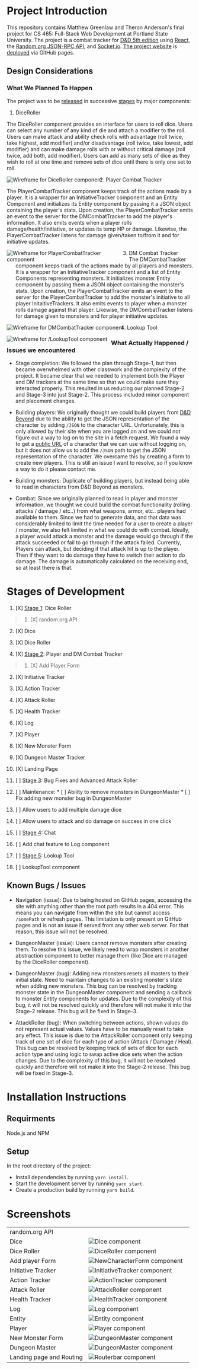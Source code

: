 # Project Introduction
This repository contains Matthew Greenlaw and Theron Anderson's final project for CS 465: Full-Stack Web Development at Portland State University. The project is a combat tracker for [D&D 5th edition](https://en.wikipedia.org/wiki/Editions_of_Dungeons_%26_Dragons#Dungeons_&_Dragons_5th_edition) using [React](https://reactjs.org/), the [Random.org JSON-RPC API](https://api.random.org/json-rpc/2), and [Socket.io](https://socket.io/). [The project website](http://5ecombattracker.matthewgreenlaw.com/) is [deployed](https://github.com/MatthewGreenlaw/5eCombatTracker/deployments) via GitHub pages.

## Design Considerations

### What We Planned To Happen
The project was to be [released](https://github.com/MatthewGreenlaw/5eCombatTracker/releases) in successive [stages](#stages-of-development) by major components:
1. DiceRoller  

The DiceRoller component provides an interface for users to roll dice. Users can select any number of any kind of die and attach a modifier to the roll. Users can make attack and ability check rolls with advantage (roll twice, take highest, add modifier) and/or disadvantage (roll twice, take lowest, add modifier) and can make damage rolls with or without critical damage (roll twice, add both, add modifier). Users can add as many sets of dice as they wish to roll at one time and remove sets of dice until there is only one set to roll.  

<img src="ReadmePictures/DiceRoller_wireframe.png"
     alt="Wireframe for DiceRoller component"
     style="float: left; margin-right: 10px; max-width: 320px;" />

2. Player Combat Tracker  

The PlayerCombatTracker component keeps track of the actions made by a player. It is a wrapper for an InitiativeTracker component and an Entity Component and initializes its Entity component by passing it a JSON object containing the player's stats. Upon creation, the PlayerCombatTracker emits an event to the server for the DMCombatTracker to add the player's information. It also emits events when a player rolls damage/health/initiative, or updates its temp HP or damage. Likewise, the PlayerCombatTracker listens for damage given/taken to/from it and for initiative updates.  

<img src="ReadmePictures/PlayerCombatTracker_wireframe.png"
     alt="Wireframe for PlayerCombatTracker component"
     style="float: left; margin-right: 10px; max-width: 320px;" />  

3. DM Combat Tracker  
The DMCombatTracker component keeps track of the actions made by all players and monsters. It is a wrapper for an InitiativeTracker component and a list of Entity Components representing monsters. It initializes monster Entity component by passing them a JSON object containing the monster's stats. Upon creation, the PlayerCombatTracker emits an event to the server for the PlayerCombatTracker to add the monster's initiative to all player InitaitiveTrackers. It also emits events to player when a monster rolls damage against that player. Likewise, the DMCombatTracker listens for damage given to monsters and for player initiative updates.  

<img src="ReadmePictures/DMCombatTracker_wireframe.png"
     alt="Wireframe for DMCombatTracker component"
     style="float: left; margin-right: 10px; max-width: 320px;" />  

4. Lookup Tool  

<img src="ReadmePictures/LookupTool_wireframe.png"
     alt="Wireframe for /LookupTool component"
     style="float: left; margin-right: 10px; max-width: 320px;" />

### What Actually Happened / Issues we encountered

* Stage completion: We followed the plan through Stage-1, but then became overwhelmed with other classwork and the complexity of the project. It became clear that we needed to implement both the Player and DM trackers at the same time so that we could make sure they interacted properly. This resulted in us reducing our planned Stage-2 and Stage-3 into just Stage-2. This process included minor component and placement changes.

* Building players: We originally thought we could build players from [D&D Beyond](https://dndbeyond.com) due to the ability to get the JSON representation of the character by adding ```/JSON``` to the character URL. Unfortunately, this is only allowed by their site when you are logged on and we could not figure out a way to log on to the site in a fetch request. We found a way to get a [public URL](https://www.dndbeyond.com/characters/4160255/) of a character that we can use without logging on, but it does not allow us to add the ```/JSON``` path to get the JSON representation of the character. We overcame this by creating a form to create new players. This is still an issue I want to resolve, so if you know a way to do it please contact me.  

* Building monsters: Duplicate of building players, but instead being able to read in characters from D&D Beyond as monsters.

* Combat: Since we originally planned to read in player and monster information, we thought we could build the combat functionality (rolling attacks / damage / etc..) from what weapons, armor, etc.. players had available to them. Since we had to generate data, and that data was considerably limited to limit the time needed for a user to create a player / monster, we also felt limited in what we could do with combat. Ideally, a player would attack a monster and the damage would go through if the attack succeeded or fail to go through if the attack failed. Currently, Players can attack, but deciding if that attack hit is up to the player. Then if they want to do damage they have to switch their action to do damage. The damage is automatically calculated on the receiving end, so at least there is that.

# Stages of Development
1. [X] [Stage 1](https://github.com/MatthewGreenlaw/5eCombatTracker/releases/tag/Stage-1): Dice Roller
> 1. [X] random.org API
  2. [X] Dice
  3. [X] Dice Roller

2. [X] [Stage 2](https://github.com/MatthewGreenlaw/5eCombatTracker/releases/tag/Stage-2): Player and DM Combat Tracker
> 1. [X] Add Player Form
  2. [X] Initiative Tracker
  3. [X] Action Tracker
  4. [X] Attack Roller
  5. [X] Health Tracker
  6. [X] Log
  7. [X] Player
  8. [X] New Monster Form
  9. [X] Dungeon Master Tracker
  10. [X] Landing Page

3. [ ] [Stage 3](https://github.com/MatthewGreenlaw/5eCombatTracker/releases/tag/Stage-3): Bug Fixes and Advanced Attack Roller
  1. [ ] Maintenance:
    * [ ] Ability to remove monsters in DungeonMaster
    * [ ] Fix adding new monster bug in DungeonMaster
  3. [ ] Allow users to add multiple damage dice
  4. [ ] Allow users to attack and do damage on success in one click

4. [ ] [Stage 4](https://github.com/MatthewGreenlaw/5eCombatTracker/releases/tag/Stage-4): Chat
  1. [ ] Add chat feature to Log component

5. [ ] [Stage 5](https://github.com/MatthewGreenlaw/5eCombatTracker/releases/tag/Stage-5): Lookup Tool
  1. [ ] LookupTool component


## Known Bugs / Issues
* Navigation (issue): Due to being hosted on GitHub pages, accessing the site with anything other than the root path results in a 404 error. This means you can navigate from within the site but cannot access ```/somePath``` or refresh pages. This limitation is only present on GitHub pages and is not an issue if served from any other web server. For that reason, this issue will not be resolved.

* DungeonMaster (issue): Users cannot remove monsters after creating them. To resolve this issue, we likely need to wrap monsters in another abstraction component to better manage them (like Dice are managed by the DiceRoller component).

* DungeonMaster (bug): Adding new monsters resets all masters to their initial state. Need to maintain changes to an existing monster's state when adding new monsters. This bug can be resolved by tracking monster state in the DungeonMaster component and sending a callback to monster Entity components for updates. Due to the complexity of this bug, it will not be resolved quickly and therefore will not make it into the Stage-2 release. This bug will be fixed in Stage-3.

* AttackRoller (bug): When switching between actions, shown values do not represent actual values. Values have to be manually reset to take any effect. This issue is due to the AttackRoller component only keeping track of one set of dice for each type of action (Attack / Damage / Heal). This bug can be resolved by keeping track of sets of dice for each action type and using logic to swap active dice sets when the action changes. Due to the complexity of this bug, it will not be resolved quickly and therefore will not make it into the Stage-2 release. This bug will be fixed in Stage-3.

# Installation Instructions

## Requirments

Node.js and NPM

## Setup
In the root directory of the project:
* Install dependencies by running ```yarn install```.
* Start the development server by running ```yarn start```.
* Create a production build by running ```yarn build```.

# Screenshots
<table>
  <tr>
    <td>random.org API</td>
    <td></td>
  </tr>
  <tr>
    <td>Dice</td>
    <td><img src="ReadmePictures/Dice.png"
       alt="Dice component"
       style="float: left; margin-right: 10px; max-width: 320px;" /></td>
  </tr>
  <tr>
    <td>Dice Roller</td>
    <td><img src="ReadmePictures/DiceRoller.png"
       alt="DiceRoller component"
       style="float: left; margin-right: 10px; max-width: 320px;" /></td>
  </tr>
  <tr>
    <td>Add player Form</td>
    <td><img src="ReadmePictures/NewCharacterForm.png"
       alt="NewCharacterForm component"
       style="float: left; margin-right: 10px; max-width: 320px;" /></td>
  </tr>
  <tr>
    <td>Initiative Tracker</td>
    <td><img src="ReadmePictures/InitiativeTracker.png"
       alt="InitiativeTracker component"
       style="float: left; margin-right: 10px; max-width: 320px;" /></td>
  </tr>
  <tr>
    <td>Action Tracker</td>
    <td><img src="ReadmePictures/ActionTracker.png"
       alt="ActionTracker component"
       style="float: left; margin-right: 10px; max-width: 320px;" /></td>
  </tr>
  <tr>
    <td>Attack Roller</td>
    <td><img src="ReadmePictures/AttackRoller.png"
       alt="AttackRoller component"
       style="float: left; margin-right: 10px; max-width: 320px;" /></td>
  </tr>
  <tr>
    <td>Health Tracker</td>
    <td><img src="ReadmePictures/HealthTracker.png"
       alt="HealthTracker component"
       style="float: left; margin-right: 10px; max-width: 320px;" /></td>
  </tr>
  <tr>
    <td>Log</td>
    <td><img src="ReadmePictures/Log.png"
       alt="Log component"
       style="float: left; margin-right: 10px; max-width: 320px;" /></td>
  </tr>
  <tr>
    <td>Entity</td>
    <td><img src="ReadmePictures/Entity.png"
       alt="Entity component"
       style="float: left; margin-right: 10px; max-width: 320px;" /></td>
  </tr>
  <tr>
    <td>Player</td>
    <td><img src="ReadmePictures/Player.png"
       alt="Player component"
       style="float: left; margin-right: 10px; max-width: 320px;" /></td>
  </tr>
  <tr>
    <td>New Monster Form</td>
    <td><img src="ReadmePictures/NewMonsterForm.png"
       alt="DungeonMaster component"
       style="float: left; margin-right: 10px; max-width: 320px;" /></td>
  </tr>
  <tr>
    <td>Dungeon Master</td>
    <td><img src="ReadmePictures/DungeonMaster.png"
       alt="DungeonMaster component"
       style="float: left; margin-right: 10px; max-width: 320px;" /></td>
  </tr>
  <tr>
    <td>Landing page and Routing</td>
    <td><img src="ReadmePictures/Landing.png"
       alt="Routerbar component"
       style="float: left; margin-right: 10px; max-width: 320px;" /></td>
  </tr>
</table>
